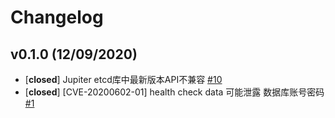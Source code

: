 # Changelog

## v0.1.0 (12/09/2020)
- [**closed**] Jupiter etcd库中最新版本API不兼容 [#10](https://github.com/douyu/juno-agent/issues/10)
- [**closed**] [CVE-20200602-01] health check data 可能泄露 数据库账号密码 [#1](https://github.com/douyu/juno-agent/issues/1)
